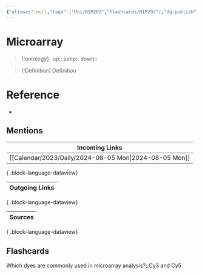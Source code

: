 ```yaml
---
{"aliases":null,"tags":["Uni/BIM202","flashcards/BIM202"],"dg-publish":true,"permalink":"/cards/microarray/","dgPassFrontmatter":true}
---
```


# Microarray

> [!ontology]-
> up:: 
> jump:: 
> down:: 

> [!Definition] Definition

# Reference

- 

## Mentions

| Incoming Links                                            |
| --------------------------------------------------------- |
| [[Calendar/2023/Daily/2024-08-05 Mon\|2024-08-05 Mon]] |

{ .block-language-dataview}

| Outgoing Links |
| -------------- |

{ .block-language-dataview}

| Sources |
| ------- |

{ .block-language-dataview}

## Flashcards

Which dyes are commonly used in microarray analysis?;;Cy3 and Cy5
<!--SR:!2024-10-20,14,210-->
